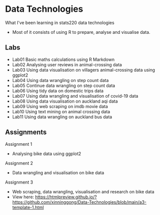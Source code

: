 # Data Technologies
What I've been learning in stats220 data technologies 
- Most of it consists of using R to prepare, analyse and visualise data. 

## Labs 
* Lab01 Basic maths calculations using R Markdown 
* Lab02 Analysing user reviews in animal-crossing data 
* Lab03 Using data visualisation on villagers animal-crossing data using ggplot2 
* Lab04 Using data wrangling on step count data 
* Lab05 Continue data wrangling on step count data 
* Lab06 Using tidy data on domestic trips data
* Lab07 Using data wrangling and visualisation of covid-19 data 
* Lab08 Using data visualisation on auckland aqi data 
* Lab09 Using web scraping on imdb movie data 
* Lab10 Using text mining on animal crossing data 
* Lab11 Using data wrangling on auckland bus data

## Assignments 
Assignment 1 
* Analysing bike data using ggplot2

Assignment 2 
* Data wrangling and visualisation on bike data 

Assignment 3 
* Web scraping, data wrangling, visualisation and research on bike data 
* View here: https://htmlpreview.github.io/?https://github.com/xinninggong/Data-Technologies/blob/main/a3-template-1.html
